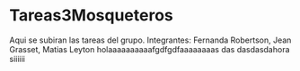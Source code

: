 # Tareas3Mosqueteros
Aqui se subiran las tareas del grupo.
Integrantes: Fernanda Robertson, Jean Grasset, Matias Leyton
holaaaaaaaaaafgdfgdfaaaaaaaas
das
dasdasdahora siiiiii